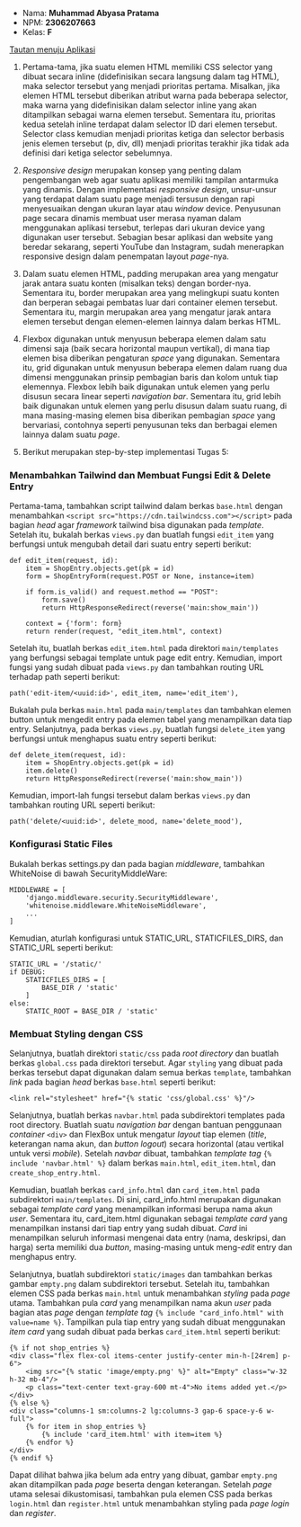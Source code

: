 - Nama: **Muhammad Abyasa Pratama**
- NPM: **2306207663**
- Kelas: **F**
 
[Tautan menuju Aplikasi](http://muhammad-abyasa-netbuy.pbp.cs.ui.ac.id/)

1. Pertama-tama, jika suatu elemen HTML memiliki CSS selector yang dibuat secara inline (didefinisikan secara langsung dalam tag HTML), maka selector tersebut yang menjadi prioritas pertama. Misalkan, jika elemen HTML tersebut diberikan atribut warna pada beberapa selector, maka warna yang didefinisikan dalam selector inline yang akan ditampilkan sebagai warna elemen tersebut. Sementara itu, prioritas kedua setelah inline terdapat dalam selector ID dari elemen tersebut. Selector class kemudian menjadi prioritas ketiga dan selector berbasis jenis elemen tersebut (p, div, dll) menjadi prioritas terakhir jika tidak ada definisi dari ketiga selector sebelumnya.

2. _Responsive design_ merupakan konsep yang penting dalam pengembangan web agar suatu aplikasi memiliki tampilan antarmuka yang dinamis. Dengan implementasi _responsive design_, unsur-unsur yang terdapat dalam suatu page menjadi tersusun dengan rapi menyesuaikan dengan ukuran layar atau _window_ device. Penyusunan page secara dinamis membuat user merasa nyaman dalam menggunakan aplikasi tersebut, terlepas dari ukuran device yang digunakan user tersebut. Sebagian besar aplikasi dan website yang beredar sekarang, seperti YouTube dan Instagram, sudah menerapkan responsive design dalam penempatan layout _page_-nya.

3. Dalam suatu elemen HTML, padding merupakan area yang mengatur jarak antara suatu konten (misalkan teks) dengan border-nya. Sementara itu, border merupakan area yang melingkupi suatu konten dan berperan sebagai pembatas luar dari container elemen tersebut. Sementara itu, margin merupakan area yang mengatur jarak antara elemen tersebut dengan elemen-elemen lainnya dalam berkas HTML.

4. Flexbox digunakan untuk menyusun beberapa elemen dalam satu dimensi saja (baik secara horizontal maupun vertikal), di mana tiap elemen bisa diberikan pengaturan _space_ yang digunakan. Sementara itu, grid digunakan untuk menyusun beberapa elemen dalam ruang dua dimensi menggunakan prinsip pembagian baris dan kolom untuk tiap elemennya. Flexbox lebih baik digunakan untuk elemen yang perlu disusun secara linear seperti _navigation bar_. Sementara itu, grid lebih baik digunakan untuk elemen yang perlu disusun dalam suatu ruang, di mana masing-masing elemen bisa diberikan pembagian _space_ yang bervariasi, contohnya seperti penyusunan teks dan berbagai elemen lainnya dalam suatu _page_.

5. Berikut merupakan step-by-step implementasi Tugas 5:

### Menambahkan Tailwind dan Membuat Fungsi Edit & Delete Entry
Pertama-tama, tambahkan script tailwind dalam berkas `base.html` dengan menambahkan `<script src="https://cdn.tailwindcss.com"></script>` pada bagian _head_ agar _framework_ tailwind bisa digunakan pada _template_. Setelah itu, bukalah berkas `views.py` dan buatlah fungsi `edit_item` yang berfungsi untuk mengubah detail dari suatu entry seperti berikut:
```
def edit_item(request, id):
    item = ShopEntry.objects.get(pk = id)
    form = ShopEntryForm(request.POST or None, instance=item)

    if form.is_valid() and request.method == "POST":
        form.save()
        return HttpResponseRedirect(reverse('main:show_main'))

    context = {'form': form}
    return render(request, "edit_item.html", context)
```
Setelah itu, buatlah berkas `edit_item.html` pada direktori `main/templates` yang berfungsi sebagai template untuk page edit entry. Kemudian, import fungsi yang sudah dibuat pada `views.py` dan tambahkan routing URL terhadap path seperti berikut:
```
path('edit-item/<uuid:id>', edit_item, name='edit_item'),
```
Bukalah pula berkas `main.html` pada `main/templates` dan tambahkan elemen button untuk mengedit entry pada elemen tabel yang menampilkan data tiap entry. Selanjutnya, pada berkas `views.py`, buatlah fungsi `delete_item` yang berfungsi untuk menghapus suatu entry seperti berikut:
```
def delete_item(request, id):
    item = ShopEntry.objects.get(pk = id)
    item.delete()
    return HttpResponseRedirect(reverse('main:show_main'))
```
Kemudian, import-lah fungsi tersebut dalam berkas `views.py` dan tambahkan routing URL seperti berikut:
```
path('delete/<uuid:id>', delete_mood, name='delete_mood'),
```

### Konfigurasi Static Files
Bukalah berkas settings.py dan pada bagian _middleware_, tambahkan WhiteNoise di bawah SecurityMiddleWare:
```
MIDDLEWARE = [
    'django.middleware.security.SecurityMiddleware',
    'whitenoise.middleware.WhiteNoiseMiddleware',
    ...
]
```
Kemudian, aturlah konfigurasi untuk STATIC_URL, STATICFILES_DIRS, dan STATIC_URL seperti berikut:
```
STATIC_URL = '/static/'
if DEBUG:
    STATICFILES_DIRS = [
        BASE_DIR / 'static'
    ]
else:
    STATIC_ROOT = BASE_DIR / 'static'
```

### Membuat Styling dengan CSS
Selanjutnya, buatlah direktori `static/css` pada _root directory_ dan buatlah berkas `global.css` pada direktori tersebut. Agar `styling` yang dibuat pada berkas tersebut dapat digunakan dalam semua berkas `template`, tambahkan _link_ pada bagian _head_ berkas `base.html` seperti berikut:
```
<link rel="stylesheet" href="{% static 'css/global.css' %}"/>
```
Selanjutnya, buatlah berkas `navbar.html` pada subdirektori templates pada root directory. Buatlah suatu _navigation bar_ dengan bantuan penggunaan _container_ `<div>` dan FlexBox untuk mengatur _layout_ tiap elemen (_title_, keterangan nama akun, dan _button logout_) secara horizontal (atau vertikal untuk versi _mobile_). Setelah _navbar_ dibuat, tambahkan _template tag_ `{% include 'navbar.html' %}` dalam berkas `main.html`, `edit_item.html`, dan `create_shop_entry.html`.

Kemudian, buatlah berkas `card_info.html` dan `card_item.html` pada subdirektori `main/templates`. Di sini, card_info.html merupakan digunakan sebagai _template card_ yang menampilkan informasi berupa nama akun _user_. Sementara itu, card_item.html digunakan sebagai _template card_ yang menampilkan instansi dari tiap entry yang sudah dibuat. _Card_ ini menampilkan seluruh informasi mengenai data entry (nama, deskripsi, dan harga) serta memiliki dua _button_, masing-masing untuk meng-_edit_ entry dan menghapus entry.

Selanjutnya, buatlah subdirektori `static/images` dan tambahkan berkas gambar `empty.png` dalam subdirektori tersebut. Setelah itu, tambahkan elemen CSS pada berkas `main.html` untuk menambahkan _styling_ pada _page_ utama. Tambahkan pula _card_ yang menampilkan nama akun _user_ pada bagian atas _page_ dengan _template tag_ `{% include "card_info.html" with value=name %}`. Tampilkan pula tiap entry yang sudah dibuat menggunakan _item card_ yang sudah dibuat pada berkas `card_item.html` seperti berikut:
```
{% if not shop_entries %}
<div class="flex flex-col items-center justify-center min-h-[24rem] p-6">
    <img src="{% static 'image/empty.png' %}" alt="Empty" class="w-32 h-32 mb-4"/>
    <p class="text-center text-gray-600 mt-4">No items added yet.</p>
</div>
{% else %}
<div class="columns-1 sm:columns-2 lg:columns-3 gap-6 space-y-6 w-full">
    {% for item in shop_entries %}
        {% include 'card_item.html' with item=item %}
    {% endfor %}
</div>
{% endif %}
```
Dapat dilihat bahwa jika belum ada entry yang dibuat, gambar `empty.png` akan ditampilkan pada _page_ beserta dengan keterangan. Setelah _page_ utama selesai dikustomisasi, tambahkan pula elemen CSS pada berkas `login.html` dan `register.html` untuk menambahkan styling pada _page_ _login_ dan _register_.